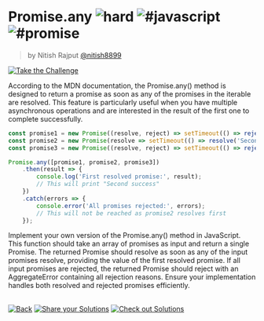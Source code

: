 <!--info-header-start--><h1>Promise.any <img src="https://img.shields.io/badge/-hard-de3d37" alt="hard"/> <img src="https://img.shields.io/badge/-%23javascript-999" alt="#javascript"/> <img src="https://img.shields.io/badge/-%23promise-999" alt="#promise"/></h1><blockquote><p>by Nitish Rajput <a href="https://github.com/nitish8899" target="_blank">@nitish8899</a></p></blockquote><p><a href="https://frontend-challenges.com/challenges/00043-hard-promise-any" target="_blank"><img src="https://img.shields.io/badge/-Take%20the%20Challenge-0d99ff?logo=javascript&logoColor=white" alt="Take the Challenge"/></a> </p><!--info-header-end-->

According to the MDN documentation, the Promise.any() method is designed to return a promise as soon as any of the promises in the iterable are resolved. This feature is particularly useful when you have multiple asynchronous operations and are interested in the result of the first one to complete successfully.

```js
const promise1 = new Promise((resolve, reject) => setTimeout(() => reject(new Error('First failed')), 1000));
const promise2 = new Promise(resolve => setTimeout(() => resolve('Second success'), 500));
const promise3 = new Promise((resolve, reject) => setTimeout(() => reject(new Error('Third failed')), 1500));

Promise.any([promise1, promise2, promise3])
    .then(result => {
        console.log('First resolved promise:', result);
        // This will print "Second success"
    })
    .catch(errors => {
        console.error('All promises rejected:', errors);
        // This will not be reached as promise2 resolves first
    });

```

Implement your own version of the Promise.any() method in JavaScript. This function should take an array of promises as input and return a single Promise. The returned Promise should resolve as soon as any of the input promises resolve, providing the value of the first resolved promise. If all input promises are rejected, the returned Promise should reject with an AggregateError containing all rejection reasons. Ensure your implementation handles both resolved and rejected promises efficiently.


<!--info-footer-start--><br><a href="../../README.md" target="_blank"><img src="https://img.shields.io/badge/-Back-grey" alt="Back"/></a> <a href="https://github.com/jsartisan/frontend-challenges/issues/new?template=answer.md&labels=answer,43,undefined&title=43%20-%20Promise.any&body=" target="_blank"><img src="https://img.shields.io/badge/-Share%20your%20Solutions-teal" alt="Share your Solutions"/></a> <a href="https://github.com/jsartisan/frontend-challenges/issues?q=label%3A43+label%3Aanswer+sort%3Areactions-%2B1-desc" target="_blank"><img src="https://img.shields.io/badge/-Check%20out%20Solutions-de5a77?logo=awesome-lists&logoColor=white" alt="Check out Solutions"/></a> <!--info-footer-end-->